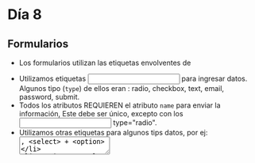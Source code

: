 # Día 8

## Formularios

- Los formularios utilizan las etiquetas envolventes de <form>
- Utilizamos etiquetas <input> para ingresar datos. Algunos tipo (`type`) de ellos eran : radio, checkbox, text, email, password, submit.
- Todos los atributos REQUIEREN el atributo `name` para enviar la información, Este debe ser único, excepto con los <input> type="radio".
- Utilizamos otras etiquetas para algunos tips datos, por ej: <textarea>, <select> + <option>
- Los inputs suelen estar acompañados de un <label> como descripción.


## Métodos de GET y POST para enviar información.
- GET es visible en la URL, y POST utiliza el cuerpo de la petición. ()
- GET tiene un limite de 2048 caracteres y POST no (se utiliza para enviar información de mayor tamaño, incluyendo el upload de archivos.)
- Normarlmente GET se utiliza para obtener información y POST para enviarla.



Ejemplos de formularios con GET:
- Buscadores 
-   
-   

Ejemplos de formulario con POST:
 - Formulario de contacto.
 - Formulario de login/Registro.
 - Formulario de pago.
 

 Hacer un `login-form.html` sin estilos enviando la información al atributo action="#" y Método
 Utilicen "label" y que el usuario y clave sean obligatorios.

 <form action="./" metod="GET">
 </form>



